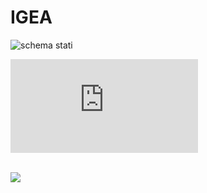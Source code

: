 # IGEA

![schema stati](https://github.com/LudovicoLowe/SIO/tree/master/%2B/stati_idea.jpg)

![schema er](https://github.com/LudovicoLowe/SIO/tree/master/DB/sio_er.pdf)

<br/>
<img src="https://github.com/LudovicoLowe/SIO/tree/master/%2B/stati_idea.jpg"/>
<br/>
